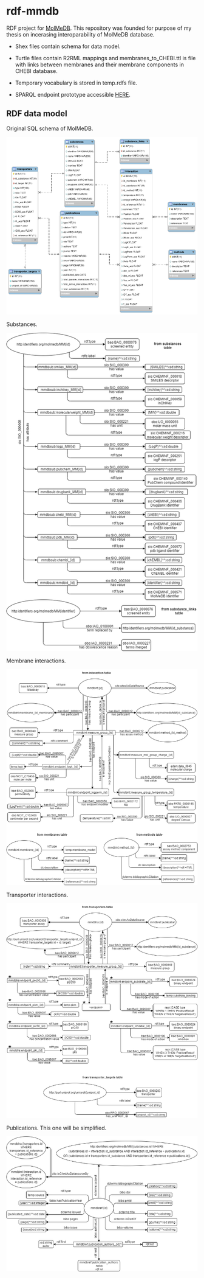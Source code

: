 # rdf-mmdb
RDF project for [MolMeDB](https://molmedb.upol.cz/). This repository was founded for purpose of my thesis on incerasing interoparability of MolMeDB database.

* Shex files contain schema for data model.

* Turtle files contain R2RML mappings and membranes_to_CHEBI.ttl is file with links between membranes and their membrane components in CHEBI database.

* Temporary vocabulary is stored in temp.rdfs file.

* SPARQL endpoint prototype accessible [HERE](https://idsm.elixir-czech.cz/sparql/endpoint/molmedb). 



## RDF data model

Original SQL schema of MolMeDB.

![alt text](https://github.com/DominikMartinat/rdf-mmdb/blob/master/diagrams/schema-mmdb.png)

Substances.

![alt text](https://github.com/DominikMartinat/rdf-mmdb/blob/master/diagrams/diagram-substances.png)

Membrane interactions.

![alt text](https://github.com/DominikMartinat/rdf-mmdb/blob/master/diagrams/diagram-new-interaction.png)

Transporter interactions.

![alt text](https://github.com/DominikMartinat/rdf-mmdb/blob/master/diagrams/diagram-new-transporter.png)

Publications. This one will be simplified.

![alt text](https://github.com/DominikMartinat/rdf-mmdb/blob/master/diagrams/diagram-publications.png)
